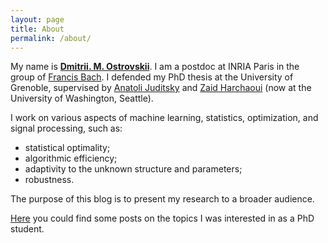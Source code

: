 ```yaml
---
layout: page
title: About
permalink: /about/
---
```


My name is [__Dmitrii. M. Ostrovskii__](http://www.dostrovsky.com/). 
I am a postdoc at INRIA Paris in the group of [Francis Bach](https://www.di.ens.fr/~fbach/).
I defended my PhD thesis at the University of Grenoble, supervised by [Anatoli Juditsky](https://ljk.imag.fr/membres/Anatoli.Iouditski/) and [Zaid Harchaoui](http://faculty.washington.edu/zaid/index.html) (now at the University of Washington, Seattle).

I work on various aspects of machine learning, statistics, optimization, and signal processing, such as: 
* statistical optimality;
* algorithmic efficiency;
* adaptivity to the unknown structure and parameters;
* robustness.

The purpose of this blog is to present my research to a broader audience.

[Here](https://ostrodmit.blog/) you could find some posts on the topics I was interested in as a PhD student.
